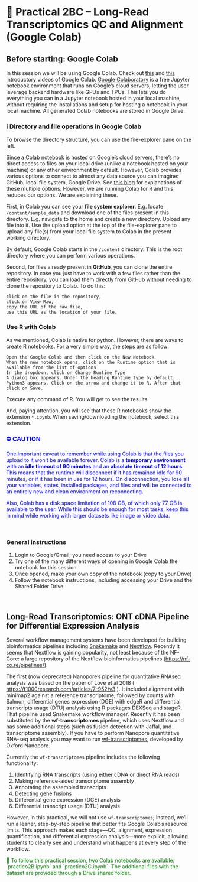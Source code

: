 # 🧮 Practical 2BC – Long-Read Transcriptomics QC and Alignment (Google Colab)


## Before starting: Google Colab

In this session we will be using Google Colab. Check out [this](https://www.youtube.com/watch?v=inN8seMm7UI) and [this](https://www.youtube.com/watch?v=FXKMmilL70w) introductory videos of Google Colab.
[Google Colaboratory](https://colab.research.google.com/) is a free Jupyter notebook environment that runs on Google’s cloud servers, letting the user leverage backend hardware like GPUs and TPUs. This lets you do everything you can in a Jupyter notebook hosted in your local machine, without requiring the installations and setup for hosting a notebook in your local machine. All generated Colab notebooks are stored in Google Drive.


### ℹ️ Directory and file operations in Google Colab

To browse the directory structure, you can use the file-explorer pane on the left.

Since a Colab notebook is hosted on Google’s cloud servers, there’s no direct access to files on your local drive (unlike a notebook hosted on your machine) or any other environment by default. However, Colab provides various options to connect to almost any data source you can imagine: GitHub, local file system, Google Drive. See [this blog](https://neptune.ai/blog/google-colab-dealing-with-files) for explanations of these multiple options. However, we are running Colab for R and this reduces our options. We are explaining these.

First, in Colab you can see your **file system explorer**. E.g. locate `/content/sample_data` and download one of the files present in this directory. E.g. navigate to the home and create a new directory. Upload any file into it. Use the upload option at the top of the file-explorer pane to upload any file(s) from your local file system to Colab in the present working directory. 

By default, Google Colab starts in the `/content` directory. This is the root directory where you can perform various operations.

Second, for files already present in **GitHub**, you can clone the entire repository. In case you just have to work with a few files rather than the entire repository, you can load them directly from GitHub without needing to clone the repository to Colab. To do this:

    click on the file in the repository, 
    click on View Raw,
    copy the URL of the raw file, 
    use this URL as the location of your file.


### Use R with Colab

As we mentioned, Colab is native for python. However, there are ways to create R notebooks. For a very simple way, the steps are as follow:

    Open the Google Colab and then click on the New Notebook
    When the new notebook opens, click on the Runtime option that is available from the list of options
    In the dropdown, click on Change Runtime Type
    A dialog box appears. Under the heading Runtime type by default Python3 appears. Click on the arrow and change it to R. After that click on Save.

Execute any command of R. You will get to see the results.

And, paying attention, you will see that these R notebooks show the extension `*.ipynb`. When saving/downloading the notebook, select this extension.


<font color="blue">

### ⛔  CAUTION



One important caveat to remember while using Colab is that the files you upload to it won’t be available forever. Colab is a **temporary environment** with an **idle timeout of 90 minutes** and an **absolute timeout of 12 hours**. This means that the runtime will disconnect if it has remained idle for 90 minutes, or if it has been in use for 12 hours. On disconnection, you lose all your variables, states, installed packages, and files and will be connected to an entirely new and clean environment on reconnecting.

Also, Colab has a disk space limitation of 108 GB, of which only 77 GB is available to the user. While this should be enough for most tasks, keep this in mind while working with larger datasets like image or video data.


</font>

&nbsp;


### General instructions

1. Login to Google/Gmail; you need access to your Drive
2. Try one of the many different ways of opening in Google Colab the notebook for this session
3. Once opened, make your own copy of the notebook (copy to your Drive)
4. Follow the notebook instructions, including accessing your Drive and the Shared Folder Drive


&nbsp;

## Long-Read Transcriptomics: ONT cDNA Pipeline for Differential Expression Analysis

Several workflow management systems have been developed for building bioinformatics pipelines including [Snakemake](https://snakemake.readthedocs.io/en/stable) and [Nextflow](https://www.nextflow.io/). Recently it seems that Nextflow is gaining popularity, not least because of the NF-Core: a large repository of the Nextflow bioinformatics pipelines (https://nf-co.re/pipelines/).


The first (now deprecated) Nanopore’s pipeline for quantitative RNAseq analysis was based on the paper of Love et al 2018 ( https://f1000research.com/articles/7-952/v3 ). It included alignment with minimap2 against a reference transcriptome, followed by counts with Salmon, differential genes expression (DGE) with edgeR and differential transcripts usage (DTU) analysis using R packages DEXSeq and stageR. That pipeline used Snakemake workflow manager. Recently it has been substituted by the **wf-transcriptomes** pipeline, which uses Nextflow and has some additional steps (such as fusion detection with Jaffal, and transcriptome assembly).
If you have to perform Nanopore quantitative RNA-seq analysis you may want to run [wf-transcriptomes](https://github.com/epi2me-labs/wf-transcriptomes), developed by Oxford Nanopore.

Currently the `wf-transcriptomes` pipeline includes the following functionality:

1. Identifying RNA transcripts (using either cDNA or direct RNA reads)
2. Making reference-aided transcriptome assembly
3. Annotating the assembled transcripts
4. Detecting gene fusions
5. Differential gene expression (DGE) analysis
6. Differential transcript usage (DTU) analysis

However, in this practical, we will not use `wf-transcriptomes`; instead, we’ll run a leaner, step-by-step pipeline that better fits Google Colab’s resource limits. This approach makes each stage—QC, alignment, expression quantification, and differential expression analysis—more explicit, allowing students to clearly see and understand what happens at every step of the workflow.

<font color="green">
🧩  To follow this practical session, two Colab notebooks are available: `practico2B.ipynb` and `practico2C.ipynb`. The additional files with the dataset are provided through a Drive shared folder.
<font>

&nbsp;
&nbsp;
&nbsp;